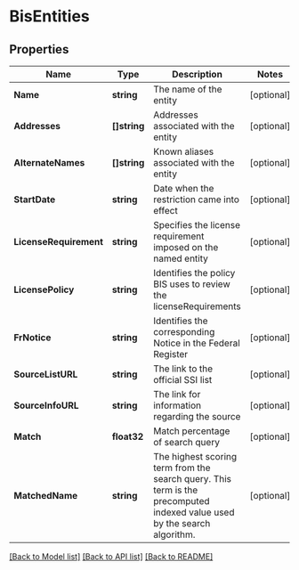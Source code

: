 # BisEntities

## Properties

Name | Type | Description | Notes
------------ | ------------- | ------------- | -------------
**Name** | **string** | The name of the entity | [optional] 
**Addresses** | **[]string** | Addresses associated with the entity | [optional] 
**AlternateNames** | **[]string** | Known aliases associated with the entity | [optional] 
**StartDate** | **string** | Date when the restriction came into effect | [optional] 
**LicenseRequirement** | **string** | Specifies the license requirement imposed on the named entity | [optional] 
**LicensePolicy** | **string** | Identifies the policy BIS uses to review the licenseRequirements | [optional] 
**FrNotice** | **string** | Identifies the corresponding Notice in the Federal Register | [optional] 
**SourceListURL** | **string** | The link to the official SSI list | [optional] 
**SourceInfoURL** | **string** | The link for information regarding the source | [optional] 
**Match** | **float32** | Match percentage of search query | [optional] 
**MatchedName** | **string** | The highest scoring term from the search query. This term is the precomputed indexed value used by the search algorithm. | [optional] 

[[Back to Model list]](../README.md#documentation-for-models) [[Back to API list]](../README.md#documentation-for-api-endpoints) [[Back to README]](../README.md)


